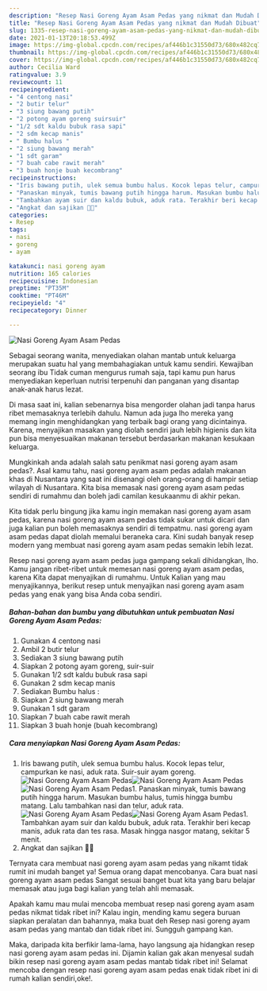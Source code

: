 ```yaml
---
description: "Resep Nasi Goreng Ayam Asam Pedas yang nikmat dan Mudah Dibuat"
title: "Resep Nasi Goreng Ayam Asam Pedas yang nikmat dan Mudah Dibuat"
slug: 1335-resep-nasi-goreng-ayam-asam-pedas-yang-nikmat-dan-mudah-dibuat
date: 2021-01-13T20:18:53.499Z
image: https://img-global.cpcdn.com/recipes/af446b1c31550d73/680x482cq70/nasi-goreng-ayam-asam-pedas-foto-resep-utama.jpg
thumbnail: https://img-global.cpcdn.com/recipes/af446b1c31550d73/680x482cq70/nasi-goreng-ayam-asam-pedas-foto-resep-utama.jpg
cover: https://img-global.cpcdn.com/recipes/af446b1c31550d73/680x482cq70/nasi-goreng-ayam-asam-pedas-foto-resep-utama.jpg
author: Cecilia Ward
ratingvalue: 3.9
reviewcount: 11
recipeingredient:
- "4 centong nasi"
- "2 butir telur"
- "3 siung bawang putih"
- "2 potong ayam goreng suirsuir"
- "1/2 sdt kaldu bubuk rasa sapi"
- "2 sdm kecap manis"
- " Bumbu halus "
- "2 siung bawang merah"
- "1 sdt garam"
- "7 buah cabe rawit merah"
- "3 buah honje buah kecombrang"
recipeinstructions:
- "Iris bawang putih, ulek semua bumbu halus. Kocok lepas telur, campurkan ke nasi, aduk rata. Suir-suir ayam goreng."
- "Panaskan minyak, tumis bawang putih hingga harum. Masukan bumbu halus, tumis hingga bumbu matang. Lalu tambahkan nasi dan telur, aduk rata."
- "Tambahkan ayam suir dan kaldu bubuk, aduk rata. Terakhir beri kecap manis, aduk rata dan tes rasa. Masak hingga nasgor matang, sekitar 5 menit."
- "Angkat dan sajikan 🤗😘"
categories:
- Resep
tags:
- nasi
- goreng
- ayam

katakunci: nasi goreng ayam 
nutrition: 165 calories
recipecuisine: Indonesian
preptime: "PT35M"
cooktime: "PT46M"
recipeyield: "4"
recipecategory: Dinner

---
```



![Nasi Goreng Ayam Asam Pedas](https://img-global.cpcdn.com/recipes/af446b1c31550d73/680x482cq70/nasi-goreng-ayam-asam-pedas-foto-resep-utama.jpg)

Sebagai seorang wanita, menyediakan olahan mantab untuk keluarga merupakan suatu hal yang membahagiakan untuk kamu sendiri. Kewajiban seorang ibu Tidak cuman mengurus rumah saja, tapi kamu pun harus menyediakan keperluan nutrisi terpenuhi dan panganan yang disantap anak-anak harus lezat.

Di masa  saat ini, kalian sebenarnya bisa mengorder olahan jadi tanpa harus ribet memasaknya terlebih dahulu. Namun ada juga lho mereka yang memang ingin menghidangkan yang terbaik bagi orang yang dicintainya. Karena, menyajikan masakan yang diolah sendiri jauh lebih higienis dan kita pun bisa menyesuaikan makanan tersebut berdasarkan makanan kesukaan keluarga. 



Mungkinkah anda adalah salah satu penikmat nasi goreng ayam asam pedas?. Asal kamu tahu, nasi goreng ayam asam pedas adalah makanan khas di Nusantara yang saat ini disenangi oleh orang-orang di hampir setiap wilayah di Nusantara. Kita bisa memasak nasi goreng ayam asam pedas sendiri di rumahmu dan boleh jadi camilan kesukaanmu di akhir pekan.

Kita tidak perlu bingung jika kamu ingin memakan nasi goreng ayam asam pedas, karena nasi goreng ayam asam pedas tidak sukar untuk dicari dan juga kalian pun boleh memasaknya sendiri di tempatmu. nasi goreng ayam asam pedas dapat diolah memalui beraneka cara. Kini sudah banyak resep modern yang membuat nasi goreng ayam asam pedas semakin lebih lezat.

Resep nasi goreng ayam asam pedas juga gampang sekali dihidangkan, lho. Kamu jangan ribet-ribet untuk memesan nasi goreng ayam asam pedas, karena Kita dapat menyajikan di rumahmu. Untuk Kalian yang mau menyajikannya, berikut resep untuk menyajikan nasi goreng ayam asam pedas yang enak yang bisa Anda coba sendiri.

<!--inarticleads1-->

##### Bahan-bahan dan bumbu yang dibutuhkan untuk pembuatan Nasi Goreng Ayam Asam Pedas:

1. Gunakan 4 centong nasi
1. Ambil 2 butir telur
1. Sediakan 3 siung bawang putih
1. Siapkan 2 potong ayam goreng, suir-suir
1. Gunakan 1/2 sdt kaldu bubuk rasa sapi
1. Gunakan 2 sdm kecap manis
1. Sediakan  Bumbu halus :
1. Siapkan 2 siung bawang merah
1. Gunakan 1 sdt garam
1. Siapkan 7 buah cabe rawit merah
1. Siapkan 3 buah honje (buah kecombrang)




<!--inarticleads2-->

##### Cara menyiapkan Nasi Goreng Ayam Asam Pedas:

1. Iris bawang putih, ulek semua bumbu halus. Kocok lepas telur, campurkan ke nasi, aduk rata. Suir-suir ayam goreng.
<img src="https://img-global.cpcdn.com/steps/dcdef2ec23465356/160x128cq70/nasi-goreng-ayam-asam-pedas-langkah-memasak-1-foto.jpg" alt="Nasi Goreng Ayam Asam Pedas"><img src="https://img-global.cpcdn.com/steps/a8dac804b46e1084/160x128cq70/nasi-goreng-ayam-asam-pedas-langkah-memasak-1-foto.jpg" alt="Nasi Goreng Ayam Asam Pedas"><img src="https://img-global.cpcdn.com/steps/797ad460999866cc/160x128cq70/nasi-goreng-ayam-asam-pedas-langkah-memasak-1-foto.jpg" alt="Nasi Goreng Ayam Asam Pedas">1. Panaskan minyak, tumis bawang putih hingga harum. Masukan bumbu halus, tumis hingga bumbu matang. Lalu tambahkan nasi dan telur, aduk rata.
<img src="https://img-global.cpcdn.com/steps/9aa4d3d0458e4d99/160x128cq70/nasi-goreng-ayam-asam-pedas-langkah-memasak-2-foto.jpg" alt="Nasi Goreng Ayam Asam Pedas"><img src="https://img-global.cpcdn.com/steps/94a395f15bfdadbf/160x128cq70/nasi-goreng-ayam-asam-pedas-langkah-memasak-2-foto.jpg" alt="Nasi Goreng Ayam Asam Pedas">1. Tambahkan ayam suir dan kaldu bubuk, aduk rata. Terakhir beri kecap manis, aduk rata dan tes rasa. Masak hingga nasgor matang, sekitar 5 menit.
1. Angkat dan sajikan 🤗😘




Ternyata cara membuat nasi goreng ayam asam pedas yang nikamt tidak rumit ini mudah banget ya! Semua orang dapat mencobanya. Cara buat nasi goreng ayam asam pedas Sangat sesuai banget buat kita yang baru belajar memasak atau juga bagi kalian yang telah ahli memasak.

Apakah kamu mau mulai mencoba membuat resep nasi goreng ayam asam pedas nikmat tidak ribet ini? Kalau ingin, mending kamu segera buruan siapkan peralatan dan bahannya, maka buat deh Resep nasi goreng ayam asam pedas yang mantab dan tidak ribet ini. Sungguh gampang kan. 

Maka, daripada kita berfikir lama-lama, hayo langsung aja hidangkan resep nasi goreng ayam asam pedas ini. Dijamin kalian gak akan menyesal sudah bikin resep nasi goreng ayam asam pedas mantab tidak ribet ini! Selamat mencoba dengan resep nasi goreng ayam asam pedas enak tidak ribet ini di rumah kalian sendiri,oke!.

